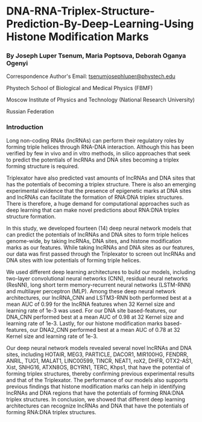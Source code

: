 # DNA-RNA-Triplex-Structure-Prediction-By-Deep-Learning-Using Histone Modification Marks

### By Joseph Luper Tsenum, Maria Poptsova, Deborah Oganya Ogenyi

Correspondence Author's Email: tsenumjosephluper@phystech.edu

Phystech School of Biological and Medical Physics (FBMF)

Moscow Institute of Physics and Technology (National Research University)

Russian Federation

### Introduction

Long non-coding RNAs (lncRNAs) can perform their regulatory roles by forming triple helices through RNA-DNA interaction. Although this has been verified by few in vivo and in vitro methods, in silico approaches that seek to predict the potentials of lncRNAs and DNA sites becoming a triplex forming structure is required. 

Triplexator have also predicted vast amounts of lncRNAs and DNA sites that has the potentials of becoming a triplex structure. There is also an emerging experimental evidence that the presence of epigenetic marks at DNA sites and lncRNAs can facilitate the formation of RNA:DNA triplex structures. There is therefore, a huge demand for computational approaches such as deep learning that can make novel predictions about RNA:DNA  triplex structure formation. 

In this study, we developed fourteen (14) deep neural network models that can predict the potentials of lncRNAs and DNA sites to form triple helices genome-wide, by taking lncRNAs, DNA sites, and histone modification marks as our features. While taking lncRNAs and DNA sites as our features, our data was first passed through the Triplexator to screen out lncRNAs and DNA sites with low potentials of forming triple helices. 

We used different deep learning architectures to build our models, including two-layer convolutional neural networks (CNN), residual neural networks (ResNN), long short term memory-recurrent neural networks (LSTM-RNN) and multilayer perceptron (MLP). Among these deep neural network architectures, our lncRNA_CNN and LSTM3-RNN both performed best at a mean AUC of 0.99 for the lncRNA features when 32 Kernel size and learning rate of 1e-3 was used. For our DNA site based-features, our DNA_CNN performed best at a mean AUC of 0.98 at 32 Kernel size and learning rate of 1e-3. Lastly, for our histone modification marks based-features, our DNA2_CNN performed best at a mean AUC of 0.78 at 32 Kernel size and learning rate of 1e-3. 

Our deep neural network models revealed several novel lncRNAs and DNA sites, including  HOTAIR, MEG3, PARTICLE, DACOR1, MIR100HG, FENDRR, ANRIL, TUG1, MALAT1, LINC00599, TINCR, NEAT1, roX2, DHFR, OTX2-AS1, Xist, SNHG16, ATXN8OS, BCYRN1, TERC, Khps1, that have the potential of forming triplex structures, thereby confirming previous experimental results and that of the Triplexator. The performance of our models also supports previous findings that histone modification marks can help in identifying lncRNAs and DNA regions that have the potentials of forming RNA:DNA triplex structures. In conclusion, we showed that different deep learning architectures can recognize lncRNAs and DNA that have the potentials of forming RNA:DNA triplex structures.
